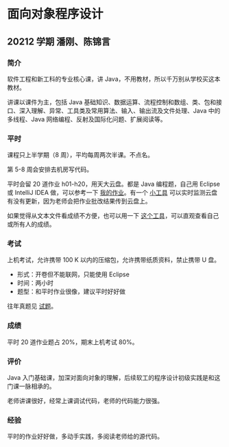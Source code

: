 # 面向对象程序设计

## 20212 学期 潘刚、陈锦言

### 简介

软件工程和新工科的专业核心课，讲 Java，不用教材，所以千万别从学校买这本教材。

讲课以课件为主，包括 Java 基础知识、数据运算、流程控制和数组、类、包和接口、深入理解、异常、工具类及常用算法、输入、输出流及文件处理、Java 中的多线程、Java 网络编程、反射及国际化问题、扩展阅读等。

### 平时

课程只上半学期（8 周），平均每周两次半课。不点名。

第 5-8 周会安排去机房写代码。

平时会留 20 道作业 h01-h20，用天大云盘。都是 Java 编程题，自己用 Eclipse 或 IntelliJ IDEA 做，可以参考一下 [我的作业](https://github.com/superpung/OOP_Homeworks)。有一个 [小工具](https://github.com/superpung/TJU-Drive-Crawling) 可以实时监测云盘有没有更新，因为老师会把作业批改结果传到云盘上。

如果觉得从文本文件看成绩不方便，也可以用一下 [这个工具](https://github.com/superpung/Show-Scores)，可以直观查看自己或所有人的成绩。

### 考试

上机考试，允许携带 100 K 以内的压缩包，允许携带纸质资料，禁止携带 U 盘。

- 形式：开卷但不能联网，只能使用 Eclipse
- 时间：两小时
- 题型：和平时作业很像，建议平时好好做

往年真题见 [试题](试题)。

### 成绩

平时 20 道作业题占 20%，期末上机考试 80%。

### 评价

Java 入门基础课，加深对面向对象的理解，后续软工的程序设计初级实践是和这门课一脉相承的。

老师讲课很好，经常上课调试代码，老师的代码能力很强。

### 经验

平时的作业好好做，多动手实践，多阅读老师给的源代码。
